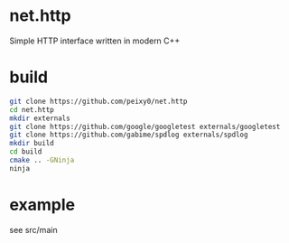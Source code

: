 # net.http
Simple HTTP interface written in modern C++

# build
```bash
git clone https://github.com/peixy0/net.http
cd net.http
mkdir externals
git clone https://github.com/google/googletest externals/googletest
git clone https://github.com/gabime/spdlog externals/spdlog
mkdir build
cd build
cmake .. -GNinja
ninja
```

# example
see src/main
